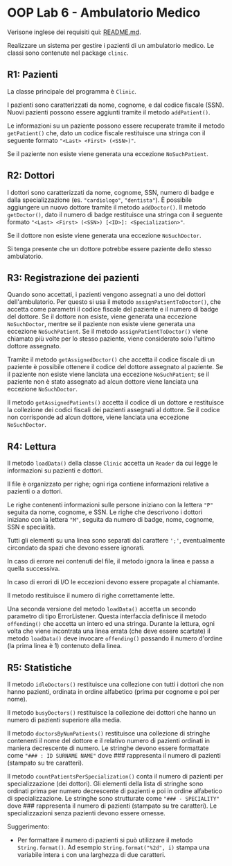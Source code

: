 # OOP Lab 6 - Ambulatorio Medico

Verisone inglese dei requisiti qui: [README.md](README.md).

Realizzare un sistema per gestire i pazienti di un ambulatorio medico. Le classi sono contenute nel package `clinic`.


## R1: Pazienti

La classe principale del programma è `Clinic`.

I pazienti sono caratterizzati da nome, cognome, e dal codice fiscale (SSN). Nuovi pazienti possono essere aggiunti tramite il metodo `addPatient()`.

Le informazioni su un paziente possono essere recuperate tramite il metodo `getPatient()` che, dato un codice fiscale restituisce una stringa con il seguente formato `"<Last> <First> (<SSN>)"`.

Se il paziente non esiste viene generata una eccezione `NoSuchPatient`.


## R2: Dottori

I dottori sono caratterizzati da nome, cognome, SSN, numero di badge e dalla specializzazione (es. `"cardiologo"`, `"dentista"`). È possibile aggiungere un nuovo dottore tramite il metodo `addDoctor()`.
Il metodo `getDoctor()`, dato il numero di badge restituisce una stringa con il seguente formato `"<Last> <First> (<SSN>) [<ID>]: <Specialization>"`.

Se il dottore non esiste viene generata una eccezione `NoSuchDoctor`.

Si tenga presente che un dottore potrebbe essere paziente dello stesso ambulatorio.


## R3: Registrazione dei pazienti

Quando sono accettati, i pazienti vengono assegnati a uno dei dottori dell'ambulatorio. Per questo si usa il metodo `assignPatientToDoctor()`, che accetta come parametri il codice fiscale del paziente e il numero di badge del dottore. Se il dottore non esiste, viene generata una eccezione `NoSuchDoctor`, mentre se il paziente non esiste viene generata una eccezione `NoSuchPatient`.
Se il metodo `assignPatientToDoctor()` viene chiamato più volte per lo stesso paziente, viene considerato solo l'ultimo dottore assegnato.

Tramite il metodo `getAssignedDoctor()` che accetta il codice fiscale di un paziente è possibile ottenere il codice del dottore assegnato al paziente. Se il paziente non esiste viene lanciata una eccezione `NoSuchPatient`; se il paziente non è stato assegnato ad alcun dottore viene lanciata una eccezione `NoSuchDoctor`.

Il metodo `getAssignedPatients()` accetta il codice di un dottore e restituisce la collezione dei codici fiscali dei pazienti assegnati al dottore. Se il codice non corrisponde ad alcun dottore, viene lanciata una eccezione `NoSuchDoctor`.


## R4: Lettura

Il metodo `loadData()` della classe `Clinic` accetta un `Reader` da cui legge le informazioni su pazienti e dottori.

Il file è organizzato per righe; ogni riga contiene informazioni relative a pazienti o a dottori.

Le righe contenenti informazioni sulle persone iniziano con la lettera `"P"` seguita da nome, cognome, e SSN. Le righe che descrivono i dottori iniziano con la lettera `"M"`, seguita da numero di badge, nome, cognome, SSN e specialità.

Tutti gli elementi su una linea sono separati dal carattere `';'`, eventualmente circondato da spazi che devono essere ignorati.

In caso di errore nei contenuti del file, il metodo ignora la linea e passa a quella successiva.

In caso di errori di I/O le eccezioni devono essere propagate al chiamante.

Il metodo restituisce il numero di righe correttamente lette.

Una seconda versione del metodo `loadData()` accetta un secondo parametro di tipo ErrorListener. Questa interfaccia definisce il metodo `offending()` che accetta un intero ed una stringa. Durante la lettura, ogni volta che viene incontrata una linea errata (che deve essere scartate) il metodo `loadData()` deve invocare `offending()` passando il numero d'ordine (la prima linea è 1) contenuto della linea.


## R5: Statistiche

Il metodo `idleDoctors()` restituisce una collezione con tutti i dottori che non hanno pazienti, ordinata in ordine alfabetico (prima per cognome e poi per nome).

Il metodo `busyDoctors()` restituisce la collezione dei dottori che hanno un numero di pazienti superiore alla media.

Il metodo `doctorsByNumPatients()` restituisce una collezione di stringhe contenenti il nome del dottore e il relativo numero di pazienti ordinati in maniera decrescente di numero.
Le stringhe devono essere formattate come `"### : ID SURNAME NAME"` dove ### rappresenta il numero di pazienti (stampato su tre caratteri).

Il metodo `countPatientsPerSpecialization()` conta il numero di pazienti per specializzazione (dei dottori). Gli elementi della lista di stringhe sono ordinati prima per numero decrescente di pazienti e poi in ordine alfabetico di specializzazione.
Le stringhe sono strutturate come `"### - SPECIALITY"` dove ### rappresenta il numero di pazienti (stampato su tre caratteri). Le specializzazioni senza pazienti devono essere omesse.

Suggerimento:

* Per formattare il numero di pazienti si può utilizzare il metodo `String.format()`. 
  Ad esempio `String.format("%2d", i)` stampa una variabile intera `i` con una larghezza di due caratteri.
